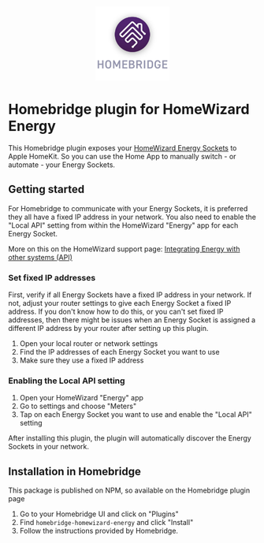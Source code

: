 <p align="center">

<img src="https://github.com/homebridge/branding/raw/master/logos/homebridge-wordmark-logo-vertical.png" width="150">

</p>

# Homebridge plugin for HomeWizard Energy

This Homebridge plugin exposes your [HomeWizard Energy Sockets](https://www.homewizard.com/shop/wi-fi-energy-socket/) to Apple HomeKit. So you can use the Home App to manually switch - or automate - your Energy Sockets.

## Getting started

For Homebridge to communicate with your Energy Sockets, it is preferred they all have a fixed IP address in your network. You also need to enable the "Local API" setting from within the HomeWizard "Energy" app for each Energy Socket.

More on this on the HomeWizard support page: [Integrating Energy with other systems (API)](https://helpdesk.homewizard.com/en/articles/5935977-integrating-energy-with-other-systems-api)

### Set fixed IP addresses

First, verify if all Energy Sockets have a fixed IP address in your network. If not, adjust your router settings to give each Energy Socket a fixed IP address. If you don't know how to do this, or you can't set fixed IP addresses, then there might be issues when an Energy Socket is assigned a different IP address by your router after setting up this plugin.

1. Open your local router or network settings
2. Find the IP addresses of each Energy Socket you want to use
3. Make sure they use a fixed IP address

### Enabling the Local API setting

1. Open your HomeWizard "Energy" app
2. Go to settings and choose "Meters"
3. Tap on each Energy Socket you want to use and enable the "Local API" setting

After installing this plugin, the plugin will automatically discover the Energy Sockets in your network.

## Installation in Homebridge

This package is published on NPM, so available on the Homebridge plugin page

1. Go to your Homebridge UI and click on "Plugins"
2. Find `homebridge-homewizard-energy` and click "Install"
3. Follow the instructions provided by Homebridge.
